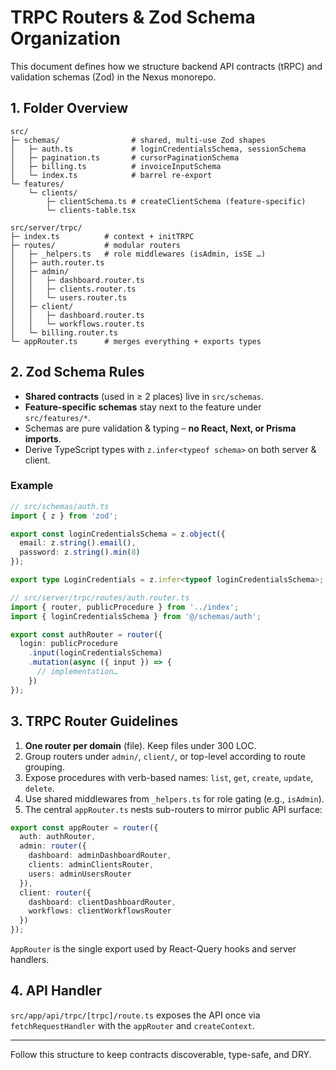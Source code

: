 # TRPC Routers & Zod Schema Organization

This document defines how we structure backend API contracts (tRPC) and validation schemas (Zod) in the Nexus monorepo.

## 1. Folder Overview

```
src/
├─ schemas/                # shared, multi-use Zod shapes
│   ├─ auth.ts             # loginCredentialsSchema, sessionSchema
│   ├─ pagination.ts       # cursorPaginationSchema
│   ├─ billing.ts          # invoiceInputSchema
│   └─ index.ts            # barrel re-export
└─ features/
    └─ clients/
        ├─ clientSchema.ts # createClientSchema (feature-specific)
        └─ clients-table.tsx

src/server/trpc/
├─ index.ts          # context + initTRPC
├─ routes/           # modular routers
│   ├─ _helpers.ts   # role middlewares (isAdmin, isSE …)
│   ├─ auth.router.ts
│   ├─ admin/
│   │   ├─ dashboard.router.ts
│   │   ├─ clients.router.ts
│   │   └─ users.router.ts
│   ├─ client/
│   │   ├─ dashboard.router.ts
│   │   └─ workflows.router.ts
│   └─ billing.router.ts
└─ appRouter.ts      # merges everything + exports types
```

## 2. Zod Schema Rules

* **Shared contracts** (used in ≥ 2 places) live in `src/schemas`.
* **Feature-specific schemas** stay next to the feature under `src/features/*`.
* Schemas are pure validation & typing – **no React, Next, or Prisma imports**.
* Derive TypeScript types with `z.infer<typeof schema>` on both server & client.

### Example

```ts
// src/schemas/auth.ts
import { z } from 'zod';

export const loginCredentialsSchema = z.object({
  email: z.string().email(),
  password: z.string().min(8)
});

export type LoginCredentials = z.infer<typeof loginCredentialsSchema>;
```

```ts
// src/server/trpc/routes/auth.router.ts
import { router, publicProcedure } from '../index';
import { loginCredentialsSchema } from '@/schemas/auth';

export const authRouter = router({
  login: publicProcedure
    .input(loginCredentialsSchema)
    .mutation(async ({ input }) => {
      // implementation…
    })
});
```

## 3. TRPC Router Guidelines

1. **One router per domain** (file). Keep files under 300 LOC.
2. Group routers under `admin/`, `client/`, or top-level according to route grouping.
3. Expose procedures with verb-based names: `list`, `get`, `create`, `update`, `delete`.
4. Use shared middlewares from `_helpers.ts` for role gating (e.g., `isAdmin`).
5. The central `appRouter.ts` nests sub-routers to mirror public API surface:

```ts
export const appRouter = router({
  auth: authRouter,
  admin: router({
    dashboard: adminDashboardRouter,
    clients: adminClientsRouter,
    users: adminUsersRouter
  }),
  client: router({
    dashboard: clientDashboardRouter,
    workflows: clientWorkflowsRouter
  })
});
```

`AppRouter` is the single export used by React-Query hooks and server handlers.

## 4. API Handler

`src/app/api/trpc/[trpc]/route.ts` exposes the API once via `fetchRequestHandler` with the `appRouter` and `createContext`.

---

Follow this structure to keep contracts discoverable, type-safe, and DRY.
